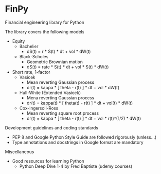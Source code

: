 # FinPy
Financial engineering library for Python

The library covers the following models
- Equity
  - Bachelier
    - dS(t) = r * S(t) * dt + vol * dW(t)
  - Black-Scholes 
    - Geometric Brownian motion
    - dS(t) = rate * S(t) * dt + vol * S(t) * dW(t)
- Short rate, 1-factor
  - Vasicek
    - Mean reverting Gaussian process
    - dr(t) = kappa * [ theta - r(t) ] * dt + vol * dW(t)
  - Hull-White (Extended Vasicek)
    - Mena reverting Gaussian process
    - dr(t) = kappa(t) * [ theta(t) - r(t) ] * dt + vol(t) * dW(t)
  - Cox-Ingersoll-Ross
    - Mean reverting square root process
    - dr(t) = kappa * [ theta - r(t) ] * dt + vol * r(t)^(1/2) * dW(t)

Development guidelines and coding standards
- PEP 8 and Google Python Style Guide are followed rigorously (unless...)
- Type annotations and docstrings in Google format are mandatory

Miscellaneous
- Good resources for learning Python
  - Python Deep Dive 1-4 by Fred Baptiste (udemy courses)
